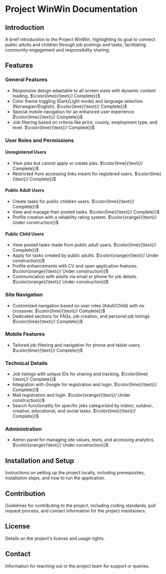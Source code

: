 # Project WinWin Documentation

## Introduction
A brief introduction to the Project WinWin, highlighting its goal to connect public adults and children through job postings and tasks, facilitating community engagement and responsibility sharing.

## Features

### General Features
- Responsive design adaptable to all screen sizes with dynamic content loading.  $\color{lime}{\text{// Complete}}$
- Color theme toggling (Dark/Light mode) and language selection (Norwegian/English).  $\color{lime}{\text{// Complete}}$
- Special mobile navigation for an enhanced user experience.  $\color{lime}{\text{// Complete}}$
- Job filtering based on criteria like price, county, employment type, and level.  $\color{lime}{\text{// Complete}}$

### User Roles and Permissions

#### Unregistered Users
- View jobs but cannot apply or create jobs.  $\color{lime}{\text{// Complete}}$
- Restricted from accessing links meant for registered users.  $\color{lime}{\text{// Complete}}$

#### Public Adult Users
- Create tasks for public children users.  $\color{lime}{\text{// Complete}}$
- View and manage their posted tasks. $\color{lime}{\text{// Complete}}$
- Profile creation with a reliability rating system. $\color{orange}{\text{// Under construction}}$

#### Public Child Users
- View posted tasks made from public adult users. $\color{lime}{\text{// Complete}}$
- Apply for tasks created by public adults. $\color{orange}{\text{// Under construction}}$
- Profile enhancements with CV and open application features. $\color{orange}{\text{// Under construction}}$
- Communication with adults via email or phone for job details. $\color{orange}{\text{// Under construction}}$

### Site Navigation
- Customized navigation based on user roles (Adult/Child) with no crossover.  $\color{lime}{\text{// Complete}}$
- Dedicated sections for FAQs, job creation, and personal job listings.  $\color{lime}{\text{// Complete}}$

### Mobile Features
- Tailored job filtering and navigation for phone and tablet users.  $\color{lime}{\text{// Complete}}$

### Technical Details
- Job listings with unique IDs for sharing and tracking.  $\color{lime}{\text{// Complete}}$
- Integration with Google for registration and login.  $\color{lime}{\text{// Complete}}$
- Mail registration and login. $\color{orange}{\text{// Under construction}}$
- Search functionality for specific jobs categorized by indoor, outdoor, creative, educational, and social tasks. $\color{lime}{\text{// Complete}}$

### Administration
- Admin panel for managing site values, texts, and accessing analytics. $\color{orange}{\text{// Under construction}}$

## Installation and Setup
Instructions on setting up the project locally, including prerequisites, installation steps, and how to run the application.

## Contribution
Guidelines for contributing to the project, including coding standards, pull request process, and contact information for the project maintainers.

## License
Details on the project's license and usage rights.

## Contact
Information for reaching out to the project team for support or queries.

